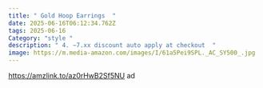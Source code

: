 ```yaml
---
title: " Gold Hoop Earrings  "
date: 2025-06-16T06:12:34.762Z
tags: 2025-06-16
Category: "style "
description: " 4. ~7.xx discount auto apply at checkout  "
image: https://m.media-amazon.com/images/I/61a5Pei9SPL._AC_SY500_.jpg
---
```

<!--StartFragment-->

https://amzlink.to/az0rHwB2Sf5NU ad

<!--EndFragment-->